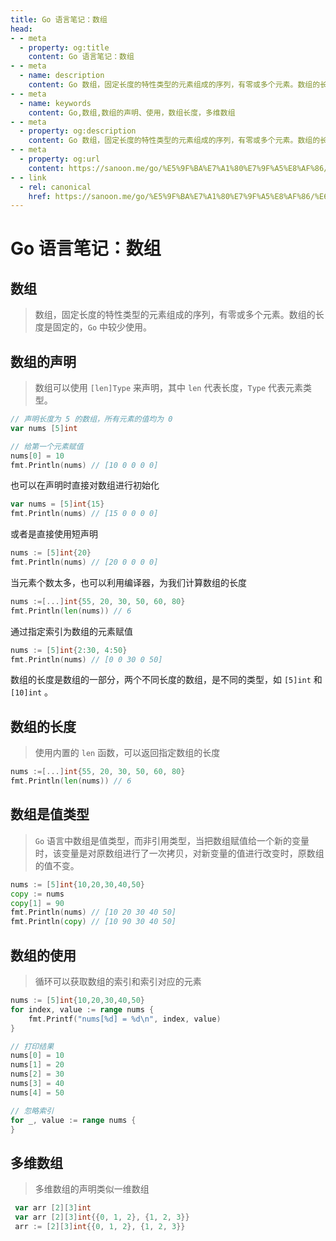 ```yaml
---
title: Go 语言笔记：数组
head:
- - meta
  - property: og:title
    content: Go 语言笔记：数组
- - meta
  - name: description
    content: Go 数组，固定长度的特性类型的元素组成的序列，有零或多个元素。数组的长度是固定的
- - meta
  - name: keywords
    content: Go,数组,数组的声明、使用，数组长度，多维数组
- - meta
  - property: og:description
    content: Go 数组，固定长度的特性类型的元素组成的序列，有零或多个元素。数组的长度是固定的
- - meta
  - property: og:url
    content: https://sanoon.me/go/%E5%9F%BA%E7%A1%80%E7%9F%A5%E8%AF%86/%E6%95%B0%E7%BB%84
- - link
  - rel: canonical
    href: https://sanoon.me/go/%E5%9F%BA%E7%A1%80%E7%9F%A5%E8%AF%86/%E6%95%B0%E7%BB%84
---
```

  
# Go 语言笔记：数组

## 数组

> 数组，固定长度的特性类型的元素组成的序列，有零或多个元素。数组的长度是固定的，`Go` 中较少使用。

## 数组的声明

> 数组可以使用 `[len]Type` 来声明，其中 `len` 代表长度，`Type` 代表元素类型。

```go
// 声明长度为 5 的数组，所有元素的值均为 0
var nums [5]int

// 给第一个元素赋值
nums[0] = 10
fmt.Println(nums) // [10 0 0 0 0]
```

也可以在声明时直接对数组进行初始化

```go
var nums = [5]int{15}
fmt.Println(nums) // [15 0 0 0 0]
```

或者是直接使用短声明

```go
nums := [5]int{20}
fmt.Println(nums) // [20 0 0 0 0]
```

当元素个数太多，也可以利用编译器，为我们计算数组的长度

 ```go
 nums :=[...]int{55, 20, 30, 50, 60, 80}
 fmt.Println(len(nums)) // 6
 ```

通过指定索引为数组的元素赋值

```go
nums := [5]int{2:30, 4:50}
fmt.Println(nums) // [0 0 30 0 50]
```

数组的长度是数组的一部分，两个不同长度的数组，是不同的类型，如 `[5]int` 和 `[10]int` 。

## 数组的长度

> 使用内置的 `len` 函数，可以返回指定数组的长度

```go
nums :=[...]int{55, 20, 30, 50, 60, 80}
fmt.Println(len(nums)) // 6
```

## 数组是值类型

> `Go` 语言中数组是值类型，而非引用类型，当把数组赋值给一个新的变量时，该变量是对原数组进行了一次拷贝，对新变量的值进行改变时，原数组的值不变。

```go
nums := [5]int{10,20,30,40,50}
copy := nums
copy[1] = 90
fmt.Println(nums) // [10 20 30 40 50]
fmt.Println(copy) // [10 90 30 40 50]
```

## 数组的使用

> 循环可以获取数组的索引和索引对应的元素

```go
nums := [5]int{10,20,30,40,50}
for index, value := range nums {
	fmt.Printf("nums[%d] = %d\n", index, value)
}

// 打印结果
nums[0] = 10
nums[1] = 20
nums[2] = 30
nums[3] = 40
nums[4] = 50

// 忽略索引
for _, value := range nums {
}
```

## 多维数组

> 多维数组的声明类似一维数组

```go
 var arr [2][3]int
 var arr [2][3]int{{0, 1, 2}, {1, 2, 3}}
 arr := [2][3]int{{0, 1, 2}, {1, 2, 3}}
```




